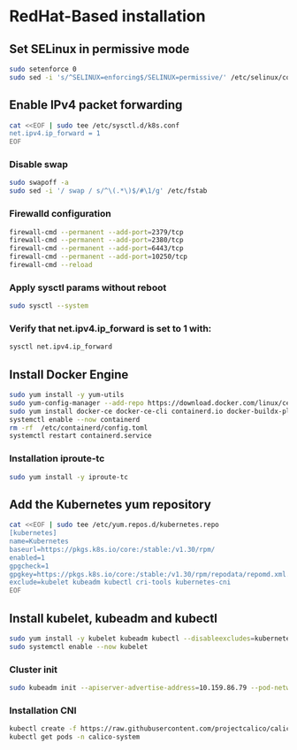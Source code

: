 # RedHat-Based installation

## Set SELinux in permissive mode

```sh
sudo setenforce 0
sudo sed -i 's/^SELINUX=enforcing$/SELINUX=permissive/' /etc/selinux/config
```
## Enable IPv4 packet forwarding

```sh
cat <<EOF | sudo tee /etc/sysctl.d/k8s.conf
net.ipv4.ip_forward = 1
EOF
```

### Disable swap

```sh
sudo swapoff -a
sudo sed -i '/ swap / s/^\(.*\)$/#\1/g' /etc/fstab
```

### Firewalld configuration
```sh
firewall-cmd --permanent --add-port=2379/tcp
firewall-cmd --permanent --add-port=2380/tcp
firewall-cmd --permanent --add-port=6443/tcp
firewall-cmd --permanent --add-port=10250/tcp
firewall-cmd --reload
```


### Apply sysctl params without reboot
```sh
sudo sysctl --system
```

### Verify that net.ipv4.ip_forward is set to 1 with:
```sh
sysctl net.ipv4.ip_forward
```
## Install Docker Engine

```sh
sudo yum install -y yum-utils
sudo yum-config-manager --add-repo https://download.docker.com/linux/centos/docker-ce.repo
sudo yum install docker-ce docker-ce-cli containerd.io docker-buildx-plugin docker-compose-plugin
systemctl enable --now containerd
rm -rf  /etc/containerd/config.toml
systemctl restart containerd.service
```

### Installation iproute-tc
```sh
sudo yum install -y iproute-tc
```

## Add the Kubernetes yum repository

```sh
cat <<EOF | sudo tee /etc/yum.repos.d/kubernetes.repo
[kubernetes]
name=Kubernetes
baseurl=https://pkgs.k8s.io/core:/stable:/v1.30/rpm/
enabled=1
gpgcheck=1
gpgkey=https://pkgs.k8s.io/core:/stable:/v1.30/rpm/repodata/repomd.xml.key
exclude=kubelet kubeadm kubectl cri-tools kubernetes-cni
EOF
```

## Install kubelet, kubeadm and kubectl

```sh
sudo yum install -y kubelet kubeadm kubectl --disableexcludes=kubernetes
sudo systemctl enable --now kubelet
```
### Cluster init

```sh
sudo kubeadm init --apiserver-advertise-address=10.159.86.79 --pod-network-cidr=10.244.0.0/16 --control-plane-endpoint=10.159.86.79 --v=5
```
### Installation CNI
```sh
kubectl create -f https://raw.githubusercontent.com/projectcalico/calico/v3.28.0/manifests/custom-resources.yaml
kubectl get pods -n calico-system
```
